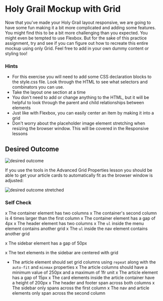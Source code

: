 # Holy Grail Mockup with Grid

Now that you've made your Holy Grail layout responsive, we are going to have some fun making it a bit more complicated and adding some features. You might find this to be a bit more challenging than you expected. You might even be tempted to use Flexbox. But for the sake of this practice assignment, try and see if you can figure out how to recreate this entire mockup using only Grid. Feel free to add in your own dummy content or styling too!

### Hints

- For this exercise you will need to add some CSS declaration blocks to the style.css file. Look through the HTML to see what selectors and combinators you can use.
- Take the layout one section at a time
- You don't need to add or change anything to the HTML, but it will be helpful to look through the parent and child relationships between elements
- Just like with Flexbox, you can easily center an item by making it into a grid
- Don't worry about the placeholder image element stretching when resizing the browser window. This will be covered in the Responsive lessons

## Desired Outcome

![desired outcome](./desired-outcome.png)

If you use the tools in the Advanced Grid Properties lesson you should be able to get your article cards to automatically fit as the browser window is adjusted:

![desired outcome stretched](./desired-outcome-stretched.png)

### Self Check

x The container element has two columns
x The container's second column is 4 times larger than the first column
x The container element has a gap of 4px
x The header element has two columns
x The `ul` inside the menu element contains another grid
x The `ul` inside the nav element contains another grid

x The sidebar element has a gap of 50px

x The text elements in the sidebar are centered with grid

- The article element should set grid columns using `repeat` along with the `auto-fit` and `minmax` properties
  x The article columns should have a minimum value of 250px and a maximum of 1fr unit
  x The article element has a gap of 15px
  x The card elements inside the article container have a height of 200px
  x The header and footer span across both columns
  x The sidebar only spans across the first column
  x The nav and article elements only span across the second column
